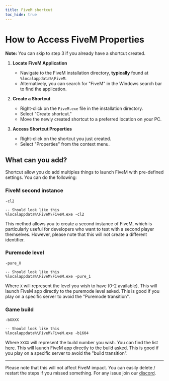 ```yaml
---
title: FiveM shortcut
toc_hide: true
---
```


# How to Access FiveM Properties
**Note:** You can skip to step 3 if you already have a shortcut created.

1. **Locate FiveM Application**
   - Navigate to the FiveM installation directory, **typically** found at `%localappdata%\FiveM`.
   - Alternatively, you can search for "FiveM" in the Windows search bar to find the application.

2. **Create a Shortcut**
   - Right-click on the `FiveM.exe` file in the installation directory.
   - Select "Create shortcut."
   - Move the newly created shortcut to a preferred location on your PC.

3. **Access Shortcut Properties**
   - Right-click on the shortcut you just created.
   - Select "Properties" from the context menu.


## What can you add?

Shortcut allow you do add multiples things to launch FiveM with pre-defined settings. You can do the following:

### FiveM second instance

```
-cl2

-- Should look like this
%localappdata%\FiveM\FiveM.exe -cl2
```

This method allows you to create a second instance of FiveM, which is particularly useful for developers who want to test with a second player themselves. However, please note that this will not create a different identifier.

### Puremode level

```
-pure_X

-- Should look like this
%localappdata%\FiveM\FiveM.exe -pure_1
```

Where `X` will represent the level you wish to have (0-2 available). This will launch FiveM app directly to the puremode level asked. This is good if you play on a specific server to avoid the "Puremode transition".

### Game build

```
-bXXXX

-- Should look like this
%localappdata%\FiveM\FiveM.exe -b1604
```

Where `XXXX` will represent the build number you wish. You can find the list [here](/docs/server-manual/server-commands/#sv_enforcegamebuild-build). This will launch FiveM app directly to the build asked. This is good if you play on a specific server to avoid the "build transition".

---

Please note that this will not affect FiveM impact. You can easily delete / restart the steps if you missed something. For any issue join our [discord](https://discord.gg/fivem).
